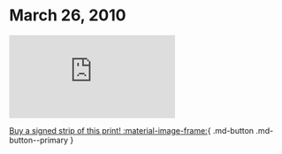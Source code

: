 # March 26, 2010

![](https://www.achewood.com/comic.php?date=03262010)

[Buy a signed strip of this print! :material-image-frame:](https://achewood-holiday-pop-up.myshopify.com/products/strip#03262010){ .md-button .md-button--primary }
